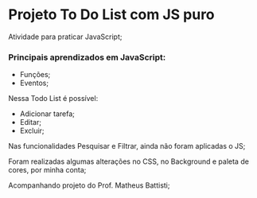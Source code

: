 # Projeto To Do List com JS puro

Atividade para praticar JavaScript;

### Principais aprendizados em JavaScript:

- Funções;
- Eventos;

Nessa Todo List é possível:

- Adicionar tarefa;
- Editar;
- Excluir;

Nas funcionalidades Pesquisar e Filtrar, ainda não foram aplicadas o JS;

Foram realizadas algumas alterações no CSS, no Background e paleta de cores, por minha conta;

Acompanhando projeto do Prof. Matheus Battisti;




